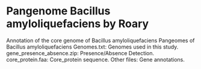 # Pangenome Bacillus amyloliquefaciens by Roary
Annotation of the core genome of Bacillus amyloliquefaciens
Pangeomes of Bacillus amyloliquefaciens
Genomes.txt: Genomes used in this study.
gene_presence_absence.zip: Presence/Absence Detection.
core_protein.faa: Core_protein sequence.
Other files: Gene annotations.
